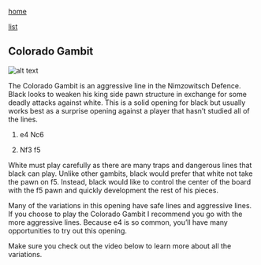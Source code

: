 [home](/zaliczeniowe1awww/)

[list](/zaliczeniowe1awww/list)

## Colorado Gambit

![alt text](https://www.thechesswebsite.com/wp-content/uploads/2016/05/Colorado-Gambit.jpg "Colorado Gambit")


The Colorado Gambit is an aggressive line in the Nimzowitsch Defence. Black looks to weaken his king side pawn structure in exchange for some deadly attacks against white. This is a solid opening for black but usually works best as a surprise opening against a player that hasn’t studied all of the lines.

1. e4 Nc6

2. Nf3 f5

White must play carefully as there are many traps and dangerous lines that black can play. Unlike other gambits, black would prefer that white not take the pawn on f5. Instead, black would like to control the center of the board with the f5 pawn and quickly development the rest of his pieces.

Many of the variations in this opening have safe lines and aggressive lines. If you choose to play the Colorado Gambit I recommend you go with the more aggressive lines. Because e4 is so common, you’ll have many opportunities to try out this opening.

Make sure you check out the video below to learn more about all the variations.

